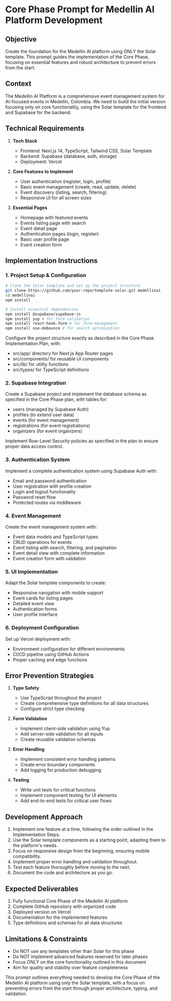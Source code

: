 # Core Phase Prompt for Medellin AI Platform Development

## Objective

Create the foundation for the Medellin AI platform using ONLY the Solar template. This prompt guides the implementation of the Core Phase, focusing on essential features and robust architecture to prevent errors from the start.

## Context

The Medellin AI Platform is a comprehensive event management system for AI-focused events in Medellín, Colombia. We need to build the initial version focusing only on core functionality, using the Solar template for the frontend and Supabase for the backend.

## Technical Requirements

1. **Tech Stack**

   - Frontend: Next.js 14, TypeScript, Tailwind CSS, Solar Template
   - Backend: Supabase (database, auth, storage)
   - Deployment: Vercel

2. **Core Features to Implement**

   - User authentication (register, login, profile)
   - Basic event management (create, read, update, delete)
   - Event discovery (listing, search, filtering)
   - Responsive UI for all screen sizes

3. **Essential Pages**
   - Homepage with featured events
   - Events listing page with search
   - Event detail page
   - Authentication pages (login, register)
   - Basic user profile page
   - Event creation form

## Implementation Instructions

### 1. Project Setup & Configuration

```bash
# Clone the Solar template and set up the project structure
git clone https://github.com/your-repo/template-solar.git medellinai
cd medellinai
npm install

# Install essential dependencies
npm install @supabase/supabase-js
npm install yup # for form validation
npm install react-hook-form # for form management
npm install use-debounce # for search optimization
```

Configure the project structure exactly as described in the Core Phase Implementation Plan, with:

- src/app/ directory for Next.js App Router pages
- src/components/ for reusable UI components
- src/lib/ for utility functions
- src/types/ for TypeScript definitions

### 2. Supabase Integration

Create a Supabase project and implement the database schema as specified in the Core Phase plan, with tables for:

- users (managed by Supabase Auth)
- profiles (to extend user data)
- events (for event management)
- registrations (for event registrations)
- organizers (for event organizers)

Implement Row-Level Security policies as specified in the plan to ensure proper data access control.

### 3. Authentication System

Implement a complete authentication system using Supabase Auth with:

- Email and password authentication
- User registration with profile creation
- Login and logout functionality
- Password reset flow
- Protected routes via middleware

### 4. Event Management

Create the event management system with:

- Event data models and TypeScript types
- CRUD operations for events
- Event listing with search, filtering, and pagination
- Event detail view with complete information
- Event creation form with validation

### 5. UI Implementation

Adapt the Solar template components to create:

- Responsive navigation with mobile support
- Event cards for listing pages
- Detailed event view
- Authentication forms
- User profile interface

### 6. Deployment Configuration

Set up Vercel deployment with:

- Environment configuration for different environments
- CI/CD pipeline using GitHub Actions
- Proper caching and edge functions

## Error Prevention Strategies

1. **Type Safety**

   - Use TypeScript throughout the project
   - Create comprehensive type definitions for all data structures
   - Configure strict type checking

2. **Form Validation**

   - Implement client-side validation using Yup
   - Add server-side validation for all inputs
   - Create reusable validation schemas

3. **Error Handling**

   - Implement consistent error handling patterns
   - Create error boundary components
   - Add logging for production debugging

4. **Testing**
   - Write unit tests for critical functions
   - Implement component testing for UI elements
   - Add end-to-end tests for critical user flows

## Development Approach

1. Implement one feature at a time, following the order outlined in the Implementation Steps.
2. Use the Solar template components as a starting point, adapting them to the platform's needs.
3. Focus on responsive design from the beginning, ensuring mobile compatibility.
4. Implement proper error handling and validation throughout.
5. Test each feature thoroughly before moving to the next.
6. Document the code and architecture as you go.

## Expected Deliverables

1. Fully functional Core Phase of the Medellin AI platform
2. Complete GitHub repository with organized code
3. Deployed version on Vercel
4. Documentation for the implemented features
5. Type definitions and schemas for all data structures

## Limitations & Constraints

- Do NOT use any templates other than Solar for this phase
- Do NOT implement advanced features reserved for later phases
- Focus ONLY on the core functionality outlined in this document
- Aim for quality and stability over feature completeness

This prompt outlines everything needed to develop the Core Phase of the Medellin AI platform using only the Solar template, with a focus on preventing errors from the start through proper architecture, typing, and validation.

